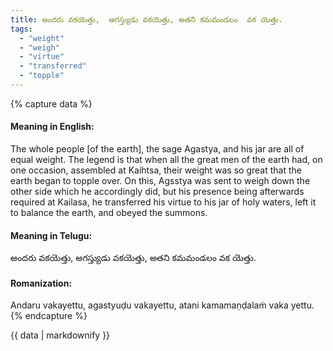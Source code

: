 ```yaml
---
title: అందరు వకయెత్తు,  అగస్త్యుడు వకయెత్తు, అతని కమమండలం  వక యెత్తు.
tags:
  - "weight"
  - "weigh"
  - "virtue"
  - "transferred"
  - "topple"
---
```


{% capture data %}
#### Meaning in English:
The whole people [of the earth], the sage Agastya, and his jar are all of equal weight.
The legend is that when all the great men of the earth had, on one occasion, assembled at Kaihtsa, their weight was so great that the earth began to topple over. On this, Agsstya was sent to weigh down the other side which he accordingly did, but his presence being afterwards required at Kailasa, he transferred his virtue to his jar of holy waters, left it to balance the earth, and obeyed the summons.

#### Meaning in Telugu:
అందరు వకయెత్తు,  అగస్త్యుడు వకయెత్తు, అతని కమమండలం  వక యెత్తు.

#### Romanization:
Andaru vakayettu,  agastyuḍu vakayettu, atani kamamaṇḍalaṁ  vaka yettu.
{% endcapture %}

{{ data | markdownify }}

